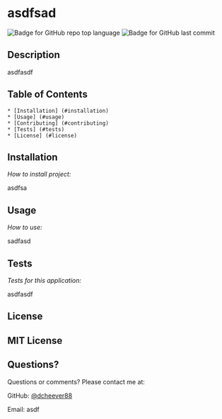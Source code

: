 # asdfsad
  
  ![Badge for GitHub repo top language](https://img.shields.io/github/languages/top/dcheever88/asdf?style=flat&logo=appveyor) ![Badge for GitHub last commit](https://img.shields.io/github/last-commit/dcheever88/asdf?style=flat&logo=appveyor)
  

  ## Description

  asdfasdf

  ## Table of Contents
    * [Installation] (#installation)
    * [Usage] (#usage)
    * [Contributing] (#contributing)
    * [Tests] (#tests)
    * [License] (#license)
  ## Installation

  *How to install project:*

  asdfsa
  ## Usage

  *How to use:*

  sadfasd
  ## Tests

  *Tests for this application:*

  asdfasdf
  ## License

MIT License
-----------------
  ## Questions?

Questions or comments? Please contact me at:

GitHub: [@dcheever88](https://api.github.com/users/dcheever88)


Email: asdf